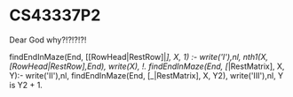 # CS43337P2

Dear God why?!?!?!?!



findEndInMaze(End, [[RowHead|RestRow]|_],  X, 1) :- 
    write('I'),nl,
    nth1(X,[RowHead|RestRow],End),
    write(X),
    !.
findEndInMaze(End, [_|RestMatrix], X, Y):-
    write('II'),nl,
    findEndInMaze(End, [_|RestMatrix], X, Y2),
    write('III'),nl,
    Y is Y2 + 1.